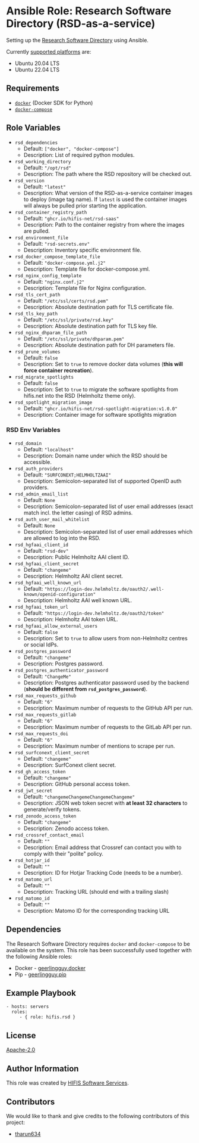 <!--
SPDX-FileCopyrightText: 2022 Helmholtz Centre for Environmental Research (UFZ)
SPDX-FileCopyrightText: 2022 Helmholtz-Zentrum Dresden-Rossendorf (HZDR)

SPDX-License-Identifier: Apache-2.0
-->

# Ansible Role: Research Software Directory (RSD-as-a-service)

Setting up the [Research Software Directory](https://github.com/research-software-directory/RSD-as-a-service)
using Ansible.

Currently [supported platforms](meta/main.yml) are:
* Ubuntu 20.04 LTS
* Ubuntu 22.04 LTS

## Requirements

* [`docker`](https://pypi.org/project/docker/) (Docker SDK for Python)
* [`docker-compose`](https://pypi.org/project/docker-compose/)

## Role Variables

- `rsd_dependencies`
  - Default: `["docker", "docker-compose"]`
  - Description: List of required python modules.
- `rsd_working_directory`
  - Default: `"/opt/rsd"`
  - Description: The path where the RSD repository will be checked out.
- `rsd_version`
  - Default: `"latest"`
  - Description: What version of the RSD-as-a-service container images to deploy (image tag name).
    If `latest` is used the container images will always be pulled prior starting the application.
- `rsd_container_registry_path`
  - Default: `"ghcr.io/hifis-net/rsd-saas"`
  - Description: Path to the container registry from where the images are pulled.
- `rsd_environment_file`
  - Default: `"rsd-secrets.env"`
  - Description: Inventory specific environment file.
- `rsd_docker_compose_template_file`
  - Default: `"docker-compose.yml.j2"`
  - Description: Template file for docker-compose.yml.
- `rsd_nginx_config_template`
  - Default: `"nginx.conf.j2"`
  - Description: Template file for Nginx configuration.
- `rsd_tls_cert_path`
  - Default: `"/etc/ssl/certs/rsd.pem"`
  - Description: Absolute destination path for TLS certificate file.
- `rsd_tls_key_path`
  - Default: `"/etc/ssl/private/rsd.key"`
  - Description: Absolute destination path for TLS key file.
- `rsd_nginx_dhparam_file_path`
  - Default: `"/etc/ssl/private/dhparam.pem"`
  - Description: Absolute destination path for DH parameters file.
- `rsd_prune_volumes`
  - Default: `false`
  - Description: Set to `true` to remove docker data volumes (**this will force container recreation**).
- `rsd_migrate_spotlights`
  - Default: `false`
  - Description: Set to `true` to migrate the software spotlights from hifis.net into the RSD (Helmholtz theme only).
- `rsd_spotlight_migration_image`
  - Default: `"ghcr.io/hifis-net/rsd-spotlight-migration:v1.0.0"`
  - Description: Container image for software spotlights migration

### RSD Env Variables
- `rsd_domain`
  - Default: `"localhost"`
  - Description: Domain name under which the RSD should be accessible.
- `rsd_auth_providers`
  - Default: `"SURFCONEXT;HELMHOLTZAAI"`
  - Description: Semicolon-separated list of supported OpenID auth providers.
- `rsd_admin_email_list`
  - Default: `None`
  - Description: Semicolon-separated list of user email addresses (exact match incl. the letter casing) of RSD admins.
- `rsd_auth_user_mail_whitelist`
  - Default: `None`
  - Description: Semicolon-separated list of user email addresses which are allowed to log into the RSD.
- `rsd_hgfaai_client_id`
  - Default: `"rsd-dev"`
  - Description: Public Helmholtz AAI client ID.
- `rsd_hgfaai_client_secret`
  - Default: `"changeme"`
  - Description: Helmholtz AAI client secret.
- `rsd_hgfaai_well_known_url`
  - Default: `"https://login-dev.helmholtz.de/oauth2/.well-known/openid-configuration"`
  - Description: Helmholtz AAI well known URL.
- `rsd_hgfaai_token_url`
  - Default: `"https://login-dev.helmholtz.de/oauth2/token"`
  - Description: Helmholtz AAI token URL.
- `rsd_hgfaai_allow_external_users`
  - Default: `false`
  - Description: Set to `true` to allow users from non-Helmholtz centres or social IdPs.
- `rsd_postgres_password`
  - Default: `"changeme"`
  - Description: Postgres password.
- `rsd_postgres_authenticator_password`
  - Default: `"ChangeMe"`
  - Description: Postgres authenticator password used by the backend (**should be different from `rsd_postgres_password`**).
- `rsd_max_requests_github`
  - Default: `"6"`
  - Description: Maximum number of requests to the GitHub API per run.
- `rsd_max_requests_gitlab`
  - Default: `"6"`
  - Description: Maximum number of requests to the GitLab API per run.
- `rsd_max_requests_doi`
  - Default: `"6"`
  - Description: Maximum number of mentions to scrape per run.
- `rsd_surfconext_client_secret`
  - Default: `"changeme"`
  - Description: SurfConext client secret.
- `rsd_gh_access_token`
  - Default: `"changeme"`
  - Description: GitHub personal access token.
- `rsd_jwt_secret`
  - Default: `"changemeChangemeChangemeChangeme"`
  - Description: JSON web token secret with **at least 32 characters** to generate/verify tokens.
- `rsd_zenodo_access_token`
  - Default: `"changeme"`
  - Description: Zenodo access token.
- `rsd_crossref_contact_email`
  - Default: `""`
  - Description: Email address that Crossref can contact you with to comply with their "polite" policy.
- `rsd_hotjar_id`
  - Default: `""`
  - Description: ID for Hotjar Tracking Code (needs to be a number).
- `rsd_matomo_url`
  - Default: `""`
  - Description: Tracking URL (should end with a trailing slash)
- `rsd_matomo_id`
  - Default: `""`
  - Description: Matomo ID for the corresponding tracking URL

## Dependencies

The Research Software Directory requires `docker` and `docker-compose` to be
available on the system. This role has been successfully used together with the
following Ansible roles:
* Docker - [geerlingguy.docker](https://galaxy.ansible.com/geerlingguy/docker)
* Pip - [geerlingguy.pip](https://galaxy.ansible.com/geerlingguy/pip)

## Example Playbook

```ỳaml
- hosts: servers
  roles:
     - { role: hifis.rsd }
```

## License

[Apache-2.0](LICENSES/Apache-2.0.txt)

## Author Information

This role was created by [HIFIS Software Services](https://www.hifis.net/).

## Contributors

We would like to thank and give credits to the following contributors of this
project:

* [tharun634](https://github.com/tharun634)
